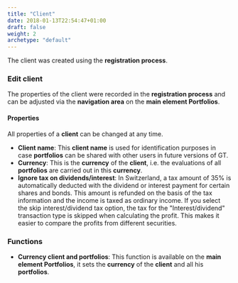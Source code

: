 ```yaml
---
title: "Client"
date: 2018-01-13T22:54:47+01:00
draft: false
weight: 2
archetype: "default"
---
```

The client was created using the **registration process**.

### Edit client
The properties of the client were recorded in the **registration process** and can be adjusted via the **navigation area** on the **main element Portfolios**.

#### Properties
All properties of a **client** can be changed at any time.

- **Client name**: This **client name** is used for identification purposes in case **portfolios** can be shared with other users in future versions of GT.
- **Currency**: This is the **currency** of the **client**, i.e. the evaluations of all **portfolios** are carried out in this **currency**.
- **Ignore tax on dividends/interest**: In Switzerland, a tax amount of 35% is automatically deducted with the dividend or interest payment for certain shares and bonds. This amount is refunded on the basis of the tax information and the income is taxed as ordinary income. If you select the skip interest/dividend tax option, the tax for the "Interest/dividend" transaction type is skipped when calculating the profit. This makes it easier to compare the profits from different securities.

### Functions
- **Currency client and portfolios**: This function is available on the **main element Portfolios**, it sets the **currency** of the **client** and all his **portfolios**.
